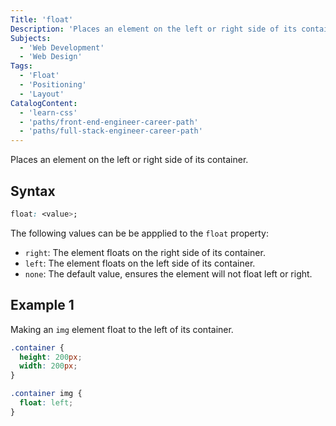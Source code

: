 ```yaml
---
Title: 'float'
Description: 'Places an element on the left or right side of its container.'
Subjects:
  - 'Web Development'
  - 'Web Design'
Tags:
  - 'Float'
  - 'Positioning'
  - 'Layout'
CatalogContent:
  - 'learn-css'
  - 'paths/front-end-engineer-career-path'
  - 'paths/full-stack-engineer-career-path'
---
```


Places an element on the left or right side of its container.

## Syntax

```css
float: <value>;
```

The following values can be be appplied to the `float` property:

- `right`: The element floats on the right side of its container.
- `left`: The element floats on the left side of its container.
- `none`: The default value, ensures the element will not float left or right.

## Example 1

Making an `img` element float to the left of its container.

```css
.container {
  height: 200px;
  width: 200px;
}

.container img {
  float: left;
}
```

